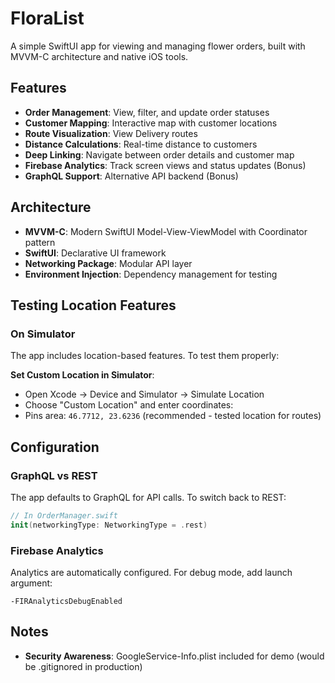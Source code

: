 # FloraList
A simple SwiftUI app for viewing and managing flower orders, built with MVVM-C architecture and native iOS tools.

## Features

- **Order Management**: View, filter, and update order statuses
- **Customer Mapping**: Interactive map with customer locations
- **Route Visualization**: View Delivery routes
- **Distance Calculations**: Real-time distance to customers
- **Deep Linking**: Navigate between order details and customer map
- **Firebase Analytics**: Track screen views and status updates (Bonus)
- **GraphQL Support**: Alternative API backend (Bonus)

## Architecture

- **MVVM-C**: Modern SwiftUI Model-View-ViewModel with Coordinator pattern
- **SwiftUI**: Declarative UI framework
- **Networking Package**: Modular API layer
- **Environment Injection**: Dependency management for testing

## Testing Location Features

### On Simulator
The app includes location-based features. To test them properly:

**Set Custom Location in Simulator**:
   - Open Xcode → Device and Simulator → Simulate Location
   - Choose "Custom Location" and enter coordinates:
   - Pins area: `46.7712, 23.6236` (recommended - tested location for routes)

## Configuration

### GraphQL vs REST
The app defaults to GraphQL for API calls. To switch back to REST:
```swift
// In OrderManager.swift
init(networkingType: NetworkingType = .rest)
```

### Firebase Analytics
Analytics are automatically configured. For debug mode, add launch argument:
```
-FIRAnalyticsDebugEnabled
```

## Notes
- **Security Awareness**: GoogleService-Info.plist included for demo (would be .gitignored in production)
